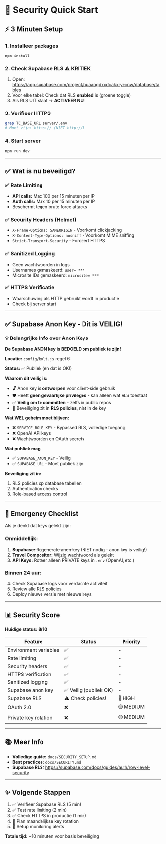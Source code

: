 # 🔐 Security Quick Start

## ⚡ 3 Minuten Setup

### 1. Installeer packages
```bash
npm install
```

### 2. Check Supabase RLS ⚠️ KRITIEK
1. Open: https://app.supabase.com/project/huaaogdxxdcakxryecnw/database/tables
2. Voor elke tabel: Check dat RLS **enabled** is (groene toggle)
3. Als RLS UIT staat → **ACTIVEER NU!**

### 3. Verifieer HTTPS
```bash
grep TC_BASE_URL server/.env
# Moet zijn: https:// (NIET http://)
```

### 4. Start server
```bash
npm run dev
```

---

## ✅ Wat is nu beveiligd?

### ✅ Rate Limiting
- **API calls:** Max 100 per 15 minuten per IP
- **Auth calls:** Max 10 per 15 minuten per IP
- Beschermt tegen brute force attacks

### ✅ Security Headers (Helmet)
- `X-Frame-Options: SAMEORIGIN` - Voorkomt clickjacking
- `X-Content-Type-Options: nosniff` - Voorkomt MIME sniffing
- `Strict-Transport-Security` - Forceert HTTPS

### ✅ Sanitized Logging
- Geen wachtwoorden in logs
- Usernames gemaskeerd: `user= ***`
- Microsite IDs gemaskeerd: `microsite= ***`

### ✅ HTTPS Verificatie
- Waarschuwing als HTTP gebruikt wordt in productie
- Check bij server start

---

## ✅ Supabase Anon Key - Dit is VEILIG!

### 💡 Belangrijke Info over Anon Keys

**De Supabase ANON key is BEDOELD om publiek te zijn!**

**Locatie:** `config/bolt.js` regel 6

**Status:** ✅ Publiek (en dat is OK!)

**Waarom dit veilig is:**
- 🔓 Anon key is **ontworpen** voor client-side gebruik
- 🛡️ Heeft **geen gevaarlijke privileges** - kan alleen wat RLS toestaat
- ✅ **Veilig om te committen** - zelfs in public repos
- 🔐 Beveiliging zit in **RLS policies**, niet in de key

**Wat WEL geheim moet blijven:**
- ❌ `SERVICE_ROLE_KEY` - Bypassed RLS, volledige toegang
- ❌ OpenAI API keys
- ❌ Wachtwoorden en OAuth secrets

**Wat publiek mag:**
- ✅ `SUPABASE_ANON_KEY` - Veilig
- ✅ `SUPABASE_URL` - Moet publiek zijn

**Beveiliging zit in:**
1. RLS policies op database tabellen
2. Authentication checks
3. Role-based access control

---

## 🚨 Emergency Checklist

Als je denkt dat keys gelekt zijn:

### Onmiddellijk:
1. ~~**Supabase:** Regenerate anon key~~ (NIET nodig - anon key is veilig!)
2. **Travel Compositor:** Wijzig wachtwoord als gelekt
3. **API Keys:** Roteer alleen PRIVATE keys in `.env` (OpenAI, etc.)

### Binnen 24 uur:
4. Check Supabase logs voor verdachte activiteit
5. Review alle RLS policies
6. Deploy nieuwe versie met nieuwe keys

---

## 📊 Security Score

**Huidige status: 8/10**

| Feature | Status | Priority |
|---------|--------|----------|
| Environment variables | ✅ | - |
| Rate limiting | ✅ | - |
| Security headers | ✅ | - |
| HTTPS verification | ✅ | - |
| Sanitized logging | ✅ | - |
| Supabase anon key | ✅ Veilig (publiek OK) | - |
| Supabase RLS | ⚠️ Check policies! | 🔴 HIGH |
| OAuth 2.0 | ❌ | 🟡 MEDIUM |
| Private key rotation | ❌ | 🟡 MEDIUM |

---

## 📚 Meer Info

- **Volledige guide:** `docs/SECURITY_SETUP.md`
- **Best practices:** `docs/SECURITY.md`
- **Supabase RLS:** https://supabase.com/docs/guides/auth/row-level-security

---

## ✨ Volgende Stappen

1. ✅ Verifieer Supabase RLS (5 min)
2. ✅ Test rate limiting (2 min)
3. ✅ Check HTTPS in productie (1 min)
4. 📅 Plan maandelijkse key rotation
5. 📅 Setup monitoring alerts

**Totale tijd:** ~10 minuten voor basis beveiliging
